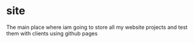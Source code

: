 # site
The main place where iam going to store all my website projects and test them with clients using github pages
